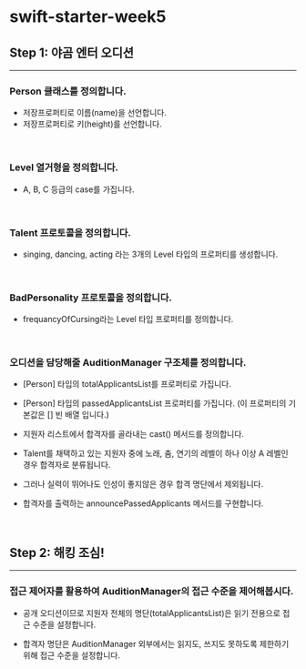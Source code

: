 # swift-starter-week5

## Step 1: 야곰 엔터 오디션
-----------

### Person 클래스를 정의합니다.

- 저장프로퍼티로 이름(name)을 선언합니다.
- 저장프로퍼티로 키(height)를 선언합니다.

<br>

### Level 열거형을 정의합니다.

- A, B, C 등급의 case를 가집니다.
<br>

### Talent 프로토콜을 정의합니다.

- singing, dancing, acting 라는 3개의 Level 타입의 프로퍼티를 생성합니다.
<br>

### BadPersonality 프로토콜을 정의합니다.

- frequancyOfCursing라는 Level 타입 프로퍼티를 정의합니다.
<br>

### 오디션을 담당해줄 AuditionManager 구조체를 정의합니다.

- [Person] 타입의 totalApplicantsList를 프로퍼티로 가집니다.

- [Person] 타입의 passedApplicantsList 프로퍼티를 가집니다. (이 프로퍼티의 기본값은 [] 빈 배열 입니다.)

- 지원자 리스트에서 합격자를 골라내는 cast() 메서드를 정의합니다.

- Talent를 채택하고 있는 지원자 중에 노래, 춤, 연기의 레벨이 하나 이상 A 레벨인 경우 합격자로 분류됩니다.
- 그러나 실력이 뛰어나도 인성이 좋지않은 경우 합격 명단에서 제외됩니다.
- 합격자를 출력하는 announcePassedApplicants 메서드를 구현합니다.
<br>


## Step 2: 해킹 조심!
-----------

### 접근 제어자를 활용하여 AuditionManager의 접근 수준을 제어해봅시다.

- 공개 오디션이므로 지원자 전체의 명단(totalApplicantsList)은 읽기 전용으로 접근 수준을 설정합니다.

- 합격자 명단은 AuditionManager 외부에서는 읽지도, 쓰지도 못하도록 제한하기 위해 접근 수준을 설정합니다.
